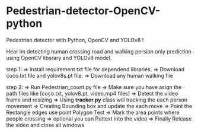 # Pedestrian-detector-OpenCV-python

Pedestrian detector with Python, OpenCV and YOLOv8 !

Hear im detecting human crossing road and walking persion only prediction using OpenCV libsrary and YOLOv8 model.

step 1: =>      install requirement.txt file for dependend libraries.
        =>      Download coco.txt file and yolov8s.pt file.
        =>      Download any human walking file 

step 2: =>      Run Pedestrian_count.py file
        =>      Make sure you have asign the path files like [coco.txt, yolov8.pt, video.mp4 files]
        =>      Detect the video frame and resizing
        =>      Using **tracker.py** class will tracking the each person movement
        =>      Creating Bounding box and update the each move
        =>      Point the Rectangle edges use point Polygon Test
        =>      Mark the area points where people crossing
        =>      optional you can Puttext into the video
        =>      Finally Release the video and close all windows